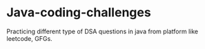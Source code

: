 # Java-coding-challenges
Practicing different type of DSA questions in java from platform like leetcode, GFGs.
